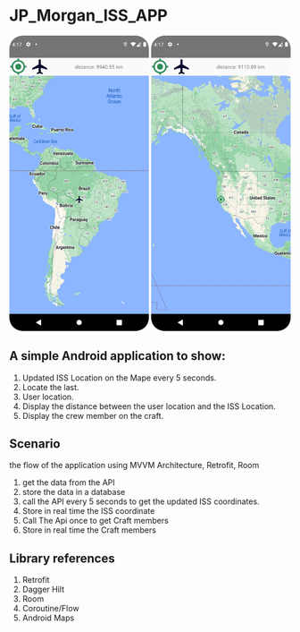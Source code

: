 # JP_Morgan_ISS_APP

<img src="app/src/main/res/readme-pictures/Screenshot_20240213_161743.png" width="250">
<img src="app/src/main/res/readme-pictures/Screenshot_20240213_161804.png" width="250">

## A simple Android application to show:
1. Updated ISS Location on the Mape every 5 seconds.
2. Locate the last.
3. User location.
4. Display the distance between the user location and the ISS Location. 
5. Display the crew member on the craft.

## Scenario

the flow of the application using MVVM Architecture, Retrofit, Room 

 1. get the data from the API
 2. store the data in a database
 3. call the API every 5 seconds to get the updated ISS coordinates.
 4. Store in real time the ISS coordinate
 5. Call The Api once to get Craft members
 6. Store in real time the Craft members

## Library references
   1. Retrofit
   2. Dagger Hilt
   3. Room
   4. Coroutine/Flow
   5. Android Maps
   
